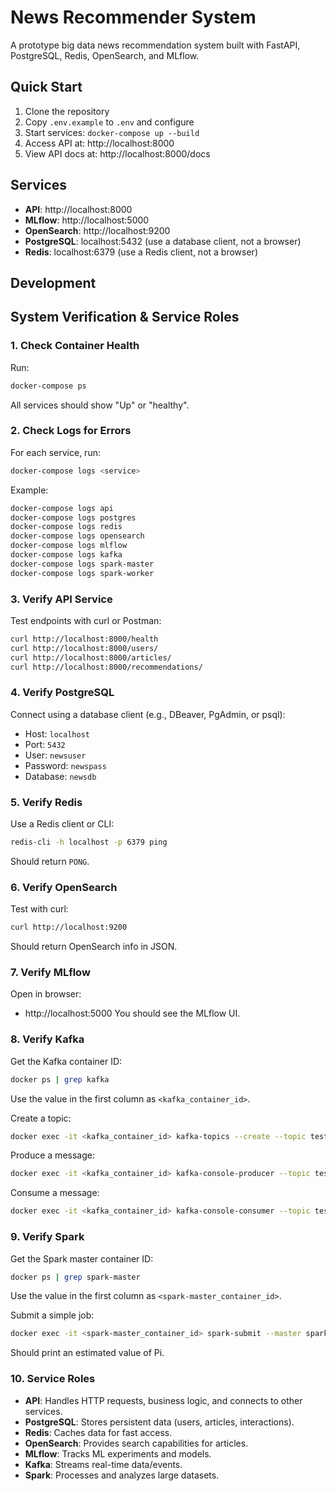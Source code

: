 # News Recommender System

A prototype big data news recommendation system built with FastAPI, PostgreSQL, Redis, OpenSearch, and MLflow.

## Quick Start

1. Clone the repository
2. Copy `.env.example` to `.env` and configure
3. Start services: `docker-compose up --build`
4. Access API at: http://localhost:8000
5. View API docs at: http://localhost:8000/docs

## Services

- **API**: http://localhost:8000
- **MLflow**: http://localhost:5000
- **OpenSearch**: http://localhost:9200
- **PostgreSQL**: localhost:5432 (use a database client, not a browser)
- **Redis**: localhost:6379 (use a Redis client, not a browser)

## Development


## System Verification & Service Roles

### 1. Check Container Health
Run:
```bash
docker-compose ps
```
All services should show "Up" or "healthy".

### 2. Check Logs for Errors
For each service, run:
```bash
docker-compose logs <service>
```
Example:
```bash
docker-compose logs api
docker-compose logs postgres
docker-compose logs redis
docker-compose logs opensearch
docker-compose logs mlflow
docker-compose logs kafka
docker-compose logs spark-master
docker-compose logs spark-worker
```

### 3. Verify API Service
Test endpoints with curl or Postman:
```bash
curl http://localhost:8000/health
curl http://localhost:8000/users/
curl http://localhost:8000/articles/
curl http://localhost:8000/recommendations/
```

### 4. Verify PostgreSQL
Connect using a database client (e.g., DBeaver, PgAdmin, or psql):
- Host: `localhost`
- Port: `5432`
- User: `newsuser`
- Password: `newspass`
- Database: `newsdb`

### 5. Verify Redis
Use a Redis client or CLI:
```bash
redis-cli -h localhost -p 6379 ping
```
Should return `PONG`.

### 6. Verify OpenSearch
Test with curl:
```bash
curl http://localhost:9200
```
Should return OpenSearch info in JSON.

### 7. Verify MLflow
Open in browser:
- http://localhost:5000
You should see the MLflow UI.

### 8. Verify Kafka
Get the Kafka container ID:
```bash
docker ps | grep kafka
```
Use the value in the first column as `<kafka_container_id>`.

Create a topic:
```bash
docker exec -it <kafka_container_id> kafka-topics --create --topic test --bootstrap-server localhost:9092
```
Produce a message:
```bash
docker exec -it <kafka_container_id> kafka-console-producer --topic test --bootstrap-server localhost:9092
```
Consume a message:
```bash
docker exec -it <kafka_container_id> kafka-console-consumer --topic test --bootstrap-server localhost:9092 --from-beginning
```

### 9. Verify Spark
Get the Spark master container ID:
```bash
docker ps | grep spark-master
```
Use the value in the first column as `<spark-master_container_id>`.

Submit a simple job:
```bash
docker exec -it <spark-master_container_id> spark-submit --master spark://spark-master:7077 examples/src/main/python/pi.py 10
```
Should print an estimated value of Pi.

### 10. Service Roles
- **API**: Handles HTTP requests, business logic, and connects to other services.
- **PostgreSQL**: Stores persistent data (users, articles, interactions).
- **Redis**: Caches data for fast access.
- **OpenSearch**: Provides search capabilities for articles.
- **MLflow**: Tracks ML experiments and models.
- **Kafka**: Streams real-time data/events.
- **Spark**: Processes and analyzes large datasets.